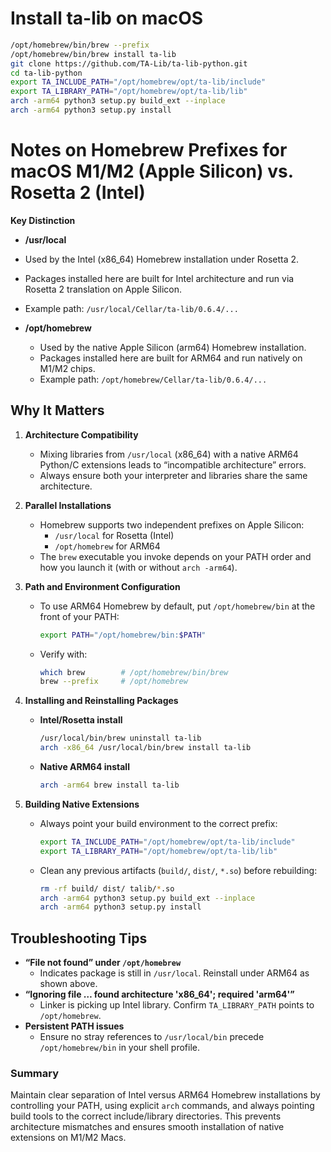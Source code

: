 # Install ta-lib on macOS

```bash
/opt/homebrew/bin/brew --prefix
/opt/homebrew/bin/brew install ta-lib
git clone https://github.com/TA-Lib/ta-lib-python.git
cd ta-lib-python
export TA_INCLUDE_PATH="/opt/homebrew/opt/ta-lib/include"
export TA_LIBRARY_PATH="/opt/homebrew/opt/ta-lib/lib"
arch -arm64 python3 setup.py build_ext --inplace
arch -arm64 python3 setup.py install
```

# Notes on Homebrew Prefixes for macOS M1/M2 (Apple Silicon) vs. Rosetta 2 (Intel)

**Key Distinction**  
- **/usr/local**  
 - Used by the Intel (x86_64) Homebrew installation under Rosetta 2.  
  - Packages installed here are built for Intel architecture and run via Rosetta 2 translation on Apple Silicon.  
  - Example path: `/usr/local/Cellar/ta-lib/0.6.4/...`  

- **/opt/homebrew**  
  - Used by the native Apple Silicon (arm64) Homebrew installation.  
  - Packages installed here are built for ARM64 and run natively on M1/M2 chips.  
  - Example path: `/opt/homebrew/Cellar/ta-lib/0.6.4/...`  

## Why It Matters  
1. **Architecture Compatibility**  
   - Mixing libraries from `/usr/local` (x86_64) with a native ARM64 Python/C extensions leads to “incompatible architecture” errors.  
   - Always ensure both your interpreter and libraries share the same architecture.  

2. **Parallel Installations**  
   - Homebrew supports two independent prefixes on Apple Silicon:
     - `/usr/local` for Rosetta (Intel)  
     - `/opt/homebrew` for ARM64  
   - The `brew` executable you invoke depends on your PATH order and how you launch it (with or without `arch -arm64`).  

3. **Path and Environment Configuration**  
   - To use ARM64 Homebrew by default, put `/opt/homebrew/bin` at the front of your PATH:
     ```bash
     export PATH="/opt/homebrew/bin:$PATH"
     ```
   - Verify with:
     ```bash
     which brew        # /opt/homebrew/bin/brew
     brew --prefix     # /opt/homebrew
     ```

4. **Installing and Reinstalling Packages**  
   - **Intel/Rosetta install**  
     ```bash
     /usr/local/bin/brew uninstall ta-lib
     arch -x86_64 /usr/local/bin/brew install ta-lib
     ```
   - **Native ARM64 install**  
     ```bash
     arch -arm64 brew install ta-lib
     ```

5. **Building Native Extensions**  
   - Always point your build environment to the correct prefix:
     ```bash
     export TA_INCLUDE_PATH="/opt/homebrew/opt/ta-lib/include"
     export TA_LIBRARY_PATH="/opt/homebrew/opt/ta-lib/lib"
     ```
   - Clean any previous artifacts (`build/`, `dist/`, `*.so`) before rebuilding:
     ```bash
     rm -rf build/ dist/ talib/*.so
     arch -arm64 python3 setup.py build_ext --inplace
     arch -arm64 python3 setup.py install
     ```

## Troubleshooting Tips  
- **“File not found” under `/opt/homebrew`**  
  - Indicates package is still in `/usr/local`. Reinstall under ARM64 as shown above.  
- **“Ignoring file … found architecture 'x86_64'; required 'arm64'”**  
  - Linker is picking up Intel library. Confirm `TA_LIBRARY_PATH` points to `/opt/homebrew`.  
- **Persistent PATH issues**  
  - Ensure no stray references to `/usr/local/bin` precede `/opt/homebrew/bin` in your shell profile.

### Summary  
Maintain clear separation of Intel versus ARM64 Homebrew installations by controlling your PATH, using explicit `arch` commands, and always pointing build tools to the correct include/library directories. This prevents architecture mismatches and ensures smooth installation of native extensions on M1/M2 Macs.